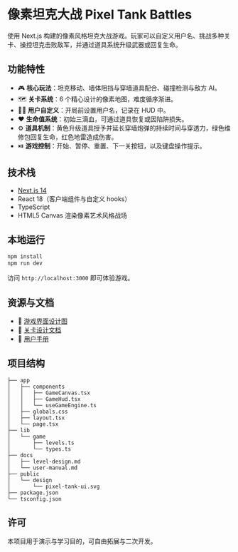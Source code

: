 # 像素坦克大战 Pixel Tank Battles

使用 Next.js 构建的像素风格坦克大战游戏。玩家可以自定义用户名、挑战多种关卡、操控坦克击败敌军，并通过道具系统升级武器或回复生命。

## 功能特性
- 🎮 **核心玩法**：坦克移动、墙体阻挡与穿墙道具配合、碰撞检测与敌方 AI。
- 🗺️ **关卡系统**：6 个精心设计的像素地图，难度循序渐进。
- 🧑‍✈️ **用户自定义**：开局前设置用户名，记录在 HUD 中。
- ❤️ **生命值系统**：初始三滴血，可通过道具恢复或因陷阱损失。
- ⚙️ **道具机制**：黄色升级道具授予并延长穿墙炮弹的持续时间与穿透力，绿色维修包回复生命，红色地雷造成伤害。
- ⏯️ **游戏控制**：开始、暂停、重置、下一关按钮，以及键盘操作提示。

## 技术栈
- [Next.js 14](https://nextjs.org/)
- React 18（客户端组件与自定义 hooks）
- TypeScript
- HTML5 Canvas 渲染像素艺术风格战场

## 本地运行
```bash
npm install
npm run dev
```

访问 `http://localhost:3000` 即可体验游戏。

## 资源与文档
- 🎨 [游戏界面设计图](public/design/pixel-tank-ui.svg)
- 📄 [关卡设计文档](docs/level-design.md)
- 📘 [用户手册](docs/user-manual.md)

## 项目结构
```
├── app
│   ├── components
│   │   ├── GameCanvas.tsx
│   │   ├── GameHud.tsx
│   │   └── useGameEngine.ts
│   ├── globals.css
│   ├── layout.tsx
│   └── page.tsx
├── lib
│   └── game
│       ├── levels.ts
│       └── types.ts
├── docs
│   ├── level-design.md
│   └── user-manual.md
├── public
│   └── design
│       └── pixel-tank-ui.svg
├── package.json
└── tsconfig.json
```

## 许可
本项目用于演示与学习目的，可自由拓展与二次开发。
